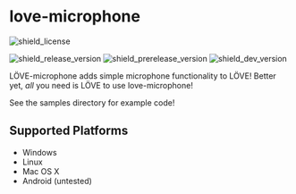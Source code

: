 # love-microphone
![shield_license]

![shield_release_version]
![shield_prerelease_version]
![shield_dev_version]

LÖVE-microphone adds simple microphone functionality to LÖVE! Better yet, *all* you need is LÖVE to use love-microphone!

See the samples directory for example code!

## Supported Platforms
- Windows
- Linux
- Mac OS X
- Android (untested)

[shield_license]: https://img.shields.io/badge/license-zlib/libpng-333333.svg?style=flat-square
[shield_release_version]: https://img.shields.io/badge/release-0.5.0-brightgreen.svg?style=flat-square
[shield_prerelease_version]: https://img.shields.io/badge/prerelease-none-lightgrey.svg?style=flat-square
[shield_dev_version]: https://img.shields.io/badge/in_development-none-lightgrey.svg?style=flat-square